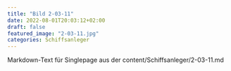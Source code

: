 ```yaml
---
title: "Bild 2-03-11"
date: 2022-08-01T20:03:12+02:00
draft: false
featured_image: "2-03-11.jpg"
categories: Schiffsanleger
---
```



Markdown-Text für Singlepage aus der content/Schiffsanleger/2-03-11.md